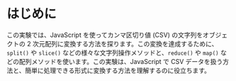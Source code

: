 # はじめに

この実験では、JavaScript を使ってカンマ区切り値 (CSV) の文字列をオブジェクトの 2 次元配列に変換する方法を探ります。この変換を達成するために、`split()` や `slice()` などの様々な文字列操作メソッドと、`reduce()` や `map()` などの配列メソッドを使います。この実験は、JavaScript で CSV データを扱う方法と、簡単に処理できる形式に変換する方法を理解するのに役立ちます。
